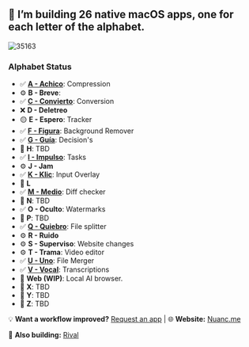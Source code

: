 ## 👋 I’m building 26 native macOS apps, one for each letter of the alphabet.

![35163](https://github.com/user-attachments/assets/8626d56a-4b45-48bf-8545-1f283ebd69c7)

### Alphabet Status
- ✅ [**A - Achico**](https://github.com/nuance-dev/achico): Compression
- ⚙️ **B - Breve**:
- ✅ [**C - Convierto**](https://github.com/nuance-dev/convierto): Conversion
- ❌ **D - Deletreo**
- 🟡 **E - Espero**: Tracker
- ✅ [**F - Figura**](https://github.com/nuance-dev/figura): Background Remover
- ✅ [**G - Guía**](https://github.com/nuance-dev/guia): Decision's
- 🔲 **H**: TBD
- ✅ [**I - Impulso**](https://github.com/nuance-dev/impulso): Tasks
- ⚙️ **J - Jam**
- ✅ [**K - Klic**](https://github.com/nuance-dev/klic): Input Overlay
- 🔲 **L**
- ✅ [**M - Medio**](https://github.com/nuance-dev/medio): Diff checker
- 🔲 **N**: TBD
- ✅ **O - Oculto**: Watermarks
- 🔲 **P**: TBD
- ✅ [**Q - Quiebro**](https://github.com/nuance-dev/quiebro): File splitter
- ⚙️ **R - Ruido**
- ⚙️ **S - Superviso**: Website changes
- ⚙️ **T - Trama**: Video editor
- ✅ [**U - Uno**](https://github.com/nuance-dev/uno): File Merger
- ✅ [**V - Vocal**](https://github.com/nuance-dev/vocal): Transcriptions
- 🔲 **Web (WIP)**: Local AI browser.
- 🔲 **X**: TBD
- 🔲 **Y**: TBD
- 🔲 **Z**: TBD

💡 **Want a workflow improved?** [Request an app](https://github.com/nuance-dev/nuance/discussions/categories/ideas)  |  🌐 **Website:** [Nuanc.me](https://nuanc.me)

🤖 **Also building:** [Rival](https://rival.tips)

